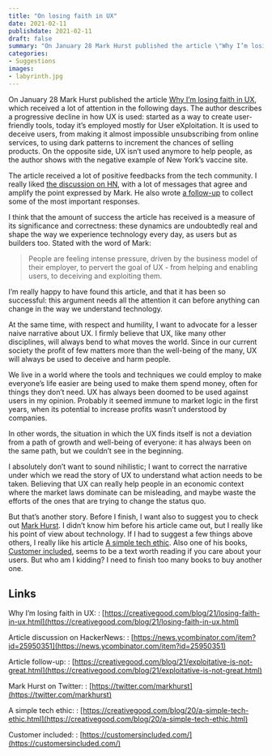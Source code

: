 ```yaml
---
title: "On losing faith in UX"
date: 2021-02-11
publishdate: 2021-02-11
draft: false
summary: "On January 28 Mark Hurst published the article \"Why I’m losing faith in UX\", which received a lot of attention in the following days. The author describes a progressive decline in how UX is used: started as a way to create user-friendly tools, today it’s employed mostly for  User eXploitation."
categories: 
- Suggestions
images:
- labyrinth.jpg
---
```



On January 28 Mark Hurst published the article [Why I’m losing faith in UX](https://creativegood.com/blog/21/losing-faith-in-ux.html), which received a lot of attention in the following days. The author describes a progressive decline in how UX is used: started as a way to create user-friendly tools, today it’s employed mostly for  User eXploitation. It is used to deceive users, from making it almost impossible unsubscribing from online services, to using dark patterns to increment the chances of selling products. On the opposite side, UX isn’t used anymore to help people, as the author shows with the negative example of New York’s vaccine site.

The article received a lot of positive feedbacks from the tech community. I really liked [the discussion on HN](https://news.ycombinator.com/item?id=25950351), with a lot of messages that agree and amplify the point expressed by Mark. He also wrote [a follow-up](https://creativegood.com/blog/21/exploitative-is-not-great.html) to collect some of the most important responses. 

I think that the amount of success the article has received is a measure of its significance and correctness: these dynamics are undoubtedly real and shape the way we experience technology every day, as users but as builders too. Stated with the word of Mark:

> People are feeling intense pressure, driven by the business model of their employer, to pervert the goal of UX - from helping and enabling users, to deceiving and exploiting them.

I’m really happy to have found this article, and that it has been so successful: this argument needs all the attention it can before anything can change in the way we understand technology.

At the same time, with respect and humility, I want to advocate for a lesser naive narrative about UX. I firmly believe that UX, like many other disciplines, will always bend to what moves the world. Since in our current society the profit of few matters more than the well-being of the many, UX will always be used to deceive and harm people.

We live in a world where the tools and techniques we could employ to make everyone’s life easier are being used to make them spend money, often for things they don’t need. UX has always been doomed to be used against users in my opinion. Probably it seemed immune to market logic in the first years, when its potential to increase profits wasn’t understood by companies.

In other words, the situation in which the UX finds itself is not a deviation from a path of growth and well-being of everyone: it has always been on the same path, but we couldn’t see in the beginning.

I absolutely don’t want to sound nihilistic; I want to correct the narrative under which we read the story of UX to understand what action needs to be taken. Believing that UX can really help people in an economic context where the market laws dominate can be misleading, and maybe waste the efforts of the ones that are trying to change the status quo.

But that’s another story. Before I finish, I want also to suggest you to check out [Mark Hurst](https://twitter.com/markhurst). I didn’t know him before his article came out, but I really like his point of view about technology. If I had to suggest a few things above others, I really like his article [A simple tech ethic](https://creativegood.com/blog/20/a-simple-tech-ethic.html). Also one of his books, [Customer included](https://customersincluded.com/), seems to be a text worth reading if you care about your users. But who am I kidding? I need to finish too many books to buy another one.


## Links

Why I’m losing faith in UX:
: [https://creativegood.com/blog/21/losing-faith-in-ux.html](https://creativegood.com/blog/21/losing-faith-in-ux.html)

Article discussion on HackerNews:
: [https://news.ycombinator.com/item?id=25950351](https://news.ycombinator.com/item?id=25950351)

Article follow-up:
: [https://creativegood.com/blog/21/exploitative-is-not-great.html](https://creativegood.com/blog/21/exploitative-is-not-great.html)

Mark Hurst on Twitter:
: [https://twitter.com/markhurst](https://twitter.com/markhurst)

A simple tech ethic:
: [https://creativegood.com/blog/20/a-simple-tech-ethic.html](https://creativegood.com/blog/20/a-simple-tech-ethic.html)

Customer included:
: [https://customersincluded.com/](https://customersincluded.com/)